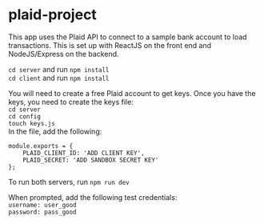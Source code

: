 # plaid-project

This app uses the Plaid API to connect to a sample bank account to load transactions.  This is set up with ReactJS on the front end and NodeJS/Express on the backend.<br/>

```cd server``` and run ```npm install``` <br/>
```cd client``` and run ```npm install``` <br/>

You will need to create a free Plaid account to get keys.  Once you have the keys, you need to create the keys file: <br/>
```cd server``` <br/>
```cd config```<br/>
```touch keys.js```<br/>
In the file, add the following:
```
module.exports = {
    PLAID_CLIENT_ID: 'ADD CLIENT KEY',
    PLAID_SECRET: 'ADD SANDBOX SECRET KEY'
};
```

To run both servers, run ```npm run dev```


When prompted, add the following test credentials: <br/>
```username: user_good``` <br/>
```password: pass_good```
